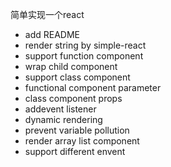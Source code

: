 简单实现一个react
* add README
* render string by simple-react
* support function component
* wrap child component
* support class component
* functional component parameter
* class component props
* addevent listener
* dynamic rendering
* prevent variable pollution
* render array list component
* support different envent
